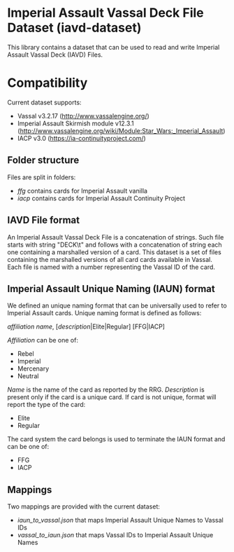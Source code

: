 # Imperial Assault Vassal Deck File Dataset (iavd-dataset)
This library contains a dataset that can be used to read and write Imperial Assault Vassal Deck (IAVD) Files.

# Compatibility
Current dataset supports:

* Vassal v3.2.17 (http://www.vassalengine.org/)
* Imperial Assault Skirmish module v12.3.1 (http://www.vassalengine.org/wiki/Module:Star_Wars:_Imperial_Assault)
* IACP v3.0 (https://ia-continuityproject.com/)

## Folder structure
Files are split in folders:

* _ffg_ contains cards for Imperial Assault vanilla
* _iacp_ contains cards for Imperial Assault Continuity Project

## IAVD File format
An Imperial Assault Vassal Deck File is a concatenation of strings. Such file starts with string "DECK\t" and follows with a concatenation of string each one containing a marshalled version of a card.
This dataset is a set of files containing the marshalled versions of all card cards available in Vassal. Each file is named with a number representing the Vassal ID of the card.

## Imperial Assault Unique Naming (IAUN) format
We defined an unique naming format that can be universally used to refer to Imperial Assault cards. Unique naming format is defined as follows:

_affiliation_ _name_, [_description_|Elite|Regular] [FFG|IACP]

_Affiliation_ can be one of:

* Rebel
* Imperial
* Mercenary
* Neutral

_Name_ is the name of the card as reported by the RRG. _Description_ is present only if the card is a unique card. If card is not unique, format will report the type of the card:

* Elite
* Regular

The card system the card belongs is used to terminate the IAUN format and can be one of:

* FFG
* IACP

## Mappings
Two mappings are provided with the current dataset:

* _iaun_to_vassal.json_ that maps Imperial Assault Unique Names to Vassal IDs 
* _vassal_to_iaun.json_ that maps Vassal IDs to Imperial Assault Unique Names
